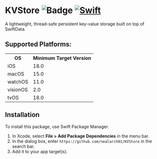 
<h1>
KVStore 
  <img src="https://img.shields.io/badge/Swift-6.0-f05138?style=flat&labelColor=grey&logo=swift" alt="Badge">
  <a href="https://github.com/nealarch01/KVStore/actions/workflows/swift.yml">
    <img src="https://github.com/nealarch01/KVStore/actions/workflows/swift.yml/badge.svg" alt="Swift">
  </a>
</h1>
A lightweight, thread-safe persistent key-value storage built on top of SwiftData.

## Supported Platforms:
<table>
  <tr>
    <th>OS</th>
    <th>Minimum Target Version</th>
  </tr>
  <tr>
    <td>iOS</td>
    <td>18.0</td>
  </tr>
    <tr>
    <td>macOS</td>
    <td>15.0</td>
  </tr>
  <tr>
    <td>watchOS</td>
    <td>11.0</td>
  </tr>
  <tr>
    <td>visionOS</td>
    <td>2.0</td>
  </tr>
  <tr>
    <td>tvOS</td>
    <td>18.0</td>
  </tr>
</table>

## Installation
To install this package, use Swift Package Manager.

1. In Xcode, select **File > Add Package Dependencies** in the menu bar.
2. In the dialog box, enter `https://github.com/nealarch01/KVStore` in the search bar.
3. Add it to your app target(s).
